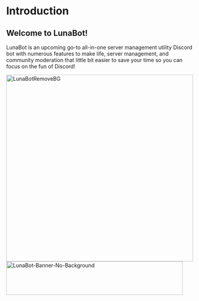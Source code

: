# Introduction

## Welcome to LunaBot!

LunaBot is an upcoming go-to all-in-one server management utility Discord bot with numerous features to make life, server management, and community moderation that little bit easier to save your time so you can focus on the fun of Discord!

<img width="500" height="500" alt="LunaBotRemoveBG" src="https://github.com/user-attachments/assets/a7ac89a0-78f7-4540-bd83-7a4e8950f6c5" />
<img width="472" height="90" alt="LunaBot-Banner-No-Background" src="https://github.com/user-attachments/assets/3af2b7d5-9ef0-4ada-bed4-372b9c07bbb5" />
